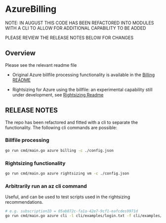 # AzureBilling

NOTE: IN AUGUST THIS CODE HAS BEEN REFACTORED INTO MODULES WITH A CLI TO ALLOW FOR ADDITIONAL CAPABILITY TO BE ADDED

PLEASE REVIEW THE RELEASE NOTES BELOW FOR CHANGES

## Overview

Please see the relevant readme file

- Original Azure billfile processing functionality is available in the [Billing README](billing/README.md)

- Rightsizing for Azure using the billfile: an experimental capability still under development, see [Rightsizing Readme](rightsizing/README.md)

## RELEASE NOTES

The repo has been refactored and fitted with a cli to separate the functionality. The following cli commands are possible:

### Billfile processing

```bash
go run cmd/main.go azure billing -c ./config.json
```

### Rightsizing functionality

```bash
go run cmd/main.go azure rightsizing vm -c ./config.json 
```

### Arbitrarily run an az cli command

Useful, and can be used to test scripts used in the rightsizing recommendations.

```bash
# e.g. subscriptionID = 05ab872c-fa1a-42e7-9cf1-eafcdes9971d
go run cmd/main.go azure cli -l cli/examples/login.txt -f cli/examples/azureMonitor.txt -s <subscriptionID>
```
